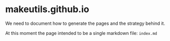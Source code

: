# makeutils.github.io

We need to document how to generate the pages and the strategy behind it.

At this moment the page intended to be a single markdown file: `index.md`
